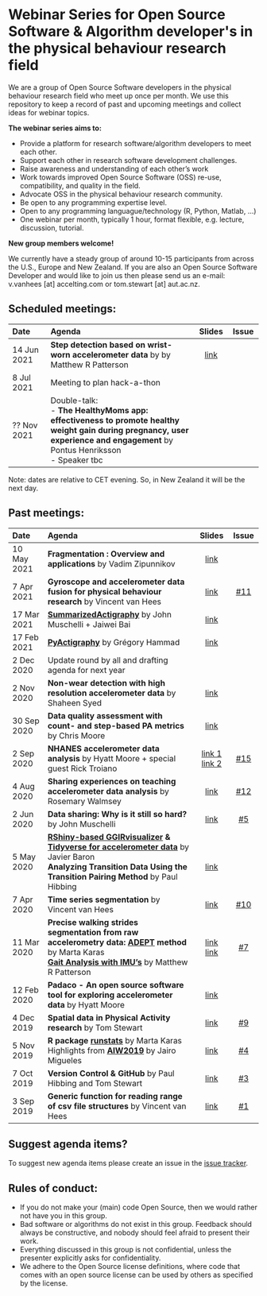 # Webinar Series for Open Source Software & Algorithm developer's in the physical behaviour research field

We are a group of Open Source Software developers in the physical behaviour research field who meet up once per month. 
We use this repository to keep a record of past and upcoming meetings and collect ideas for webinar topics.

**The webinar series aims to:**

- Provide a platform for research software/algorithm developers to meet each other.
- Support each other in research software development challenges.
- Raise awareness and understanding of each other’s work
- Work towards improved Open Source Software (OSS) re-use, compatibility, and quality in the field.
- Advocate OSS in the physical behaviour research community.
- Be open to any programming expertise level.
- Open to any programming languague/technology (R, Python, Matlab, ...)
- One webinar per month, typically 1 hour, format flexible, e.g. lecture, discussion, tutorial.

**New group members welcome!**

We currently have a steady group of around 10-15 participants from across the U.S., Europe and New Zealand.
If you are also an Open Source Software Developer and would like to join us then please send us an e-mail: v.vanhees [at] accelting.com or tom.stewart [at] aut.ac.nz.

## Scheduled meetings:

| Date <img width=120/> | Agenda <img width=1020/> | Slides <img width=20/> | Issue <img width=20/>|
| :---- | :----------- | :-----: | :----: | 
| 14 Jun 2021 | **Step detection based on wrist-worn accelerometer data** by by Matthew R Patterson |[link](https://docs.google.com/presentation/d/1uEzBXQanZ-VE6gj3cBCtBZcFc14kYtgFd7D2ZmJ9XvU/edit?usp=sharing) | |
| 8 Jul 2021 | Meeting to plan hack-a-thon | | |
| ?? Nov 2021 | Double-talk:<br/> - **The HealthyMoms app: effectiveness to promote healthy weight gain during pregnancy, user experience and engagement** by Pontus Henriksson <br/> - Speaker tbc | | |


 

Note: dates are relative to CET evening. So, in New Zealand it will be the next day.

## Past meetings:

| Date <img width=120/> | Agenda <img width=1020/> | Slides <img width=20/> | Issue <img width=20/>|
| :---- | :----------- | :-----: | :----: | 
| 10 May 2021 | **Fragmentation : Overview and applications** by Vadim Zipunnikov | [link](https://github.com/wadpac/oss-dev-webinar-series-pb-field/blob/master/slides/Zipunnikov_05_10_2021_workshop_v2-compressed.pdf) | |
| 7 Apr 2021 | **Gyroscope and accelerometer data fusion for physical behaviour research** by Vincent van Hees | [link](https://github.com/wadpac/oss-dev-webinar-series-pb-field/blob/master/slides/Vincent_SensorFusion_gyro_acc.pdf) | [#11](https://github.com/wadpac/oss-dev-webinar-series-pb-field/issues/11) |
| 17 Mar 2021 | [**SummarizedActigraphy**](https://github.com/muschellij2/SummarizedActigraphy) by John Muschelli + Jaiwei Bai | [link](https://docs.google.com/presentation/d/12DPZgPteQBwgal6kSPP58zhPhjZ7QSPZLe3NkA8M3eo/edit?usp=sharing) | |
| 17 Feb 2021 | [**PyActigraphy**](https://ghammad.github.io/pyActigraphy/) by Grégory Hammad|[link](https://github.com/wadpac/oss-dev-webinar-series-pb-field/blob/master/slides/20210217_Hammad_pyActigraphy.pdf) | |
| 2 Dec 2020 | Update round by all and drafting agenda for next year | | |
| 2 Nov 2020 | **Non-wear detection with high resolution accelerometer data** by Shaheen Syed |[link](https://github.com/wadpac/oss-dev-webinar-series-pb-field/blob/master/slides/Non-wear%20detection%20with%20high%20resolution%20accelerometer%20data.pdf) | |
| 30 Sep 2020 | **Data quality assessment with count- and step-based PA metrics** by Chris Moore | [link](https://github.com/wadpac/oss-dev-webinar-series-pb-field/blob/master/slides/20200930_MooreC_StepBasedMetrics_OSS_Compressed.pptx) | |
| 2 Sep 2020 | **NHANES accelerometer data analysis** by Hyatt Moore + special guest Rick Troiano | [link 1](https://docs.google.com/presentation/d/e/2PACX-1vRUZdwJEA3K0XhdlJ5_C2BpoI2xaqYx8bE9n3yQAT1dHcvYlwhkTE_AcByCe8n33OJiithgPUmtd4iM/pub?start=false&loop=false&delayms=3000)  [link 2](https://github.com/wadpac/oss-dev-webinar-series-pb-field/blob/master/slides/20200902_Troiano%20-%20Github%20webinar.pptx)| [#15](https://github.com/wadpac/oss-dev-webinar-series-pb-field/issues/15) |
| 4 Aug 2020 | **Sharing experiences on teaching accelerometer data analysis** by Rosemary Walmsey | [link](https://github.com/wadpac/oss-dev-webinar-series-pb-field/blob/master/slides/040820_live_session_notes_Learning_and_teaching_about_data_in_physical_activity.pptx) | [#12](https://github.com/wadpac/oss-dev-webinar-series-pb-field/issues/12)|
| 2 Jun 2020 | **Data sharing: Why is it still so hard?** by John Muschelli | [link](https://docs.google.com/presentation/d/136Y-n92XrvciaSRM6Z44uXT6KFDyt_NJlC0GZhngKrI/edit?usp=sharing)| [#5](https://github.com/wadpac/oss-dev-webinar-series-pb-field/issues/5) |
| 5 May 2020 | [**RShiny-based GGIRvisualizer**](https://github.com/fjbaron/GGIRvisualizer) **&** [**Tidyverse for accelerometer data**](https://github.com/fjbaron/accelerator) by Javier Baron <br/> **Analyzing Transition Data Using the Transition Pairing Method** by Paul Hibbing | <br/> [link](https://github.com/wadpac/oss-dev-webinar-series-pb-field/blob/master/slides/Hibbing_5May_TPM.pptx) | |
| 7 Apr 2020 | **Time series segmentation** by Vincent van Hees | [link](https://github.com/wadpac/oss-dev-webinar-series-pb-field/blob/master/slides/vanHees_TimeSeriesSegmentation_OSSwebinarSeries.pdf) | [#10](https://github.com/wadpac/oss-dev-webinar-series-pb-field/issues/10)|
| 11 Mar 2020 | **Precise walking strides segmentation from raw accelerometry data: [ADEPT](https://cran.r-project.org/web/packages/adept/vignettes/adept-intro.html) method** by Marta  Karas <br/> **[Gait Analysis with IMU’s]()** by Matthew R Patterson | [link](https://docs.google.com/presentation/d/1ThrdQnFIfRH72fkNdpaiBaxdRB2brWvRgE1cT5hlA3A/edit#slide=id.p) <br/> [link](https://drive.google.com/file/d/1asPFFvcTOHhTZDmeptpuc89m9futueI3/view?usp=sharing) | [#7](https://github.com/wadpac/oss-dev-webinar-series-pb-field/issues/7) |
| 12 Feb 2020 | **Padaco - An open source software tool for exploring accelerometer data** by Hyatt Moore | [link](slides/Padaco_a_software_tool_for_exploring_accelerometry_data_and_patterns.pdf) | |
| 4 Dec 2019 |  **Spatial data in Physical Activity research** by Tom Stewart | [link](slides/webinar_spatial_data.pdf) | [#9](https://github.com/wadpac/oss-dev-webinar-series-pb-field/issues/9)|
| 5 Nov 2019 |  **R package [runstats](https://cran.r-project.org/web/packages/runstats/index.html)** by Marta Karas <br/> Highlights from **[AIW2019](https://www.granadacongresos.com/aiw2019)** by Jairo Migueles | [link](slides/3rd_webinar_OSS_developers_in_PA_runstats_package.pdf) | [#4](https://github.com/wadpac/oss-dev-webinar-series-pb-field/issues/4) | |
| 7 Oct 2019 |  **Version Control & GitHub** by Paul Hibbing and Tom Stewart | [link](slides/OSS_2.pdf)| [#3](https://github.com/wadpac/oss-dev-webinar-series-pb-field/issues/3) |
| 3 Sep 2019 | **Generic function for reading range of csv file structures** by Vincent van Hees | [link](slides/slides_OSSdevelopers_webinar_3September2019.pdf) | [#1](https://github.com/wadpac/oss-dev-webinar-series-pb-field/issues/1) |

## Suggest agenda items?

To suggest new agenda items please create an issue in the [issue tracker](https://github.com/wadpac/oss-dev-webinar-series-pb-field/issues).

## Rules of conduct:
- If you do not make your (main) code Open Source, then we would rather not have you in this group.
- Bad software or algorithms do not exist in this group. Feedback should always be constructive, and nobody should feel afraid to present their work.
- Everything discussed in this group is not confidential, unless the presenter explicitly asks for confidentiality.
- We adhere to the Open Source license definitions, where code that comes with an open source license can be used by others as specified by the license.

